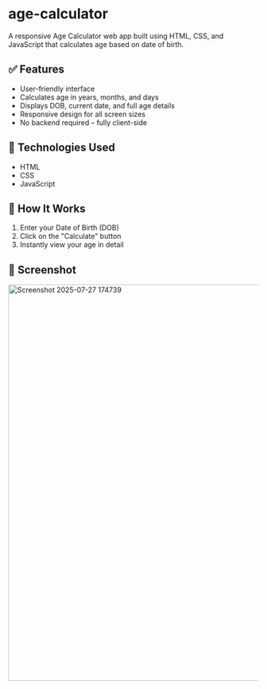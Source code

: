 # age-calculator
A responsive Age Calculator web app built using HTML, CSS, and JavaScript that calculates age based on date of birth.
## ✅ Features
- User-friendly interface
- Calculates age in years, months, and days
- Displays DOB, current date, and full age details
- Responsive design for all screen sizes
- No backend required – fully client-side

## 🚀 Technologies Used
- HTML
- CSS
- JavaScript

## 🧠 How It Works
1. Enter your Date of Birth (DOB)
2. Click on the "Calculate" button
3. Instantly view your age in detail

## 📸 Screenshot
<img width="646" height="796" alt="Screenshot 2025-07-27 174739" src="https://github.com/user-attachments/assets/2ce4a6d2-e254-4b03-a93d-e6f65a962783" />
